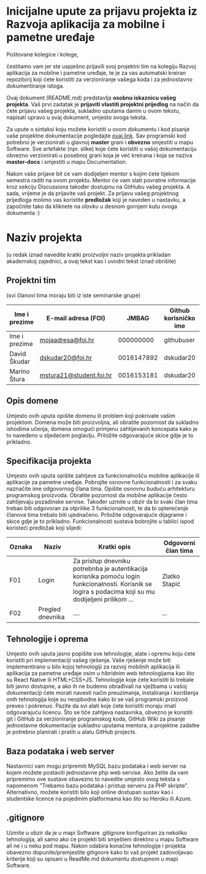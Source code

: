 # Inicijalne upute za prijavu projekta iz Razvoja aplikacija za mobilne i pametne uređaje

Poštovane kolegice i kolege, 

čestitamo vam jer ste uspješno prijavili svoj projektni tim na kolegiju Razvoj aplikacija za mobilne i pametne uređaje, te je za vas automatski kreiran repozitorij koji ćete koristiti za verzioniranje vašega koda i za jednostavno dokumentiranje istoga.

Ovaj dokument (README.md) predstavlja **osobnu iskaznicu vašeg projekta**. Vaš prvi zadatak je **prijaviti vlastiti projektni prijedlog** na način da ćete prijavu vašeg projekta, sukladno uputama danim u ovom tekstu, napisati upravo u ovaj dokument, umjesto ovoga teksta.

Za upute o sintaksi koju možete koristiti u ovom dokumentu i kod pisanje vaše projektne dokumentacije pogledajte [ovaj link](https://guides.github.com/features/mastering-markdown/).
Sav programski kod potrebno je verzionirati u glavnoj **master** grani i **obvezno** smjestiti u mapu Software. Sve artefakte (npr. slike) koje ćete koristiti u vašoj dokumentaciju obvezno verzionirati u posebnoj grani koja je već kreirana i koja se naziva **master-docs** i smjestiti u mapu Documentation.

Nakon vaše prijave bit će vam dodijeljen mentor s kojim ćete tijekom semestra raditi na ovom projektu. Mentor će vam slati povratne informacije kroz sekciju Discussions također dostupnu na GitHubu vašeg projekta. A sada, vrijeme je da prijavite vaš projekt. Za prijavu vašeg projektnog prijedloga molimo vas koristite **predložak** koji je naveden u nastavku, a započnite tako da kliknete na *olovku* u desnom gornjem kutu ovoga dokumenta :) 

# Naziv projekta
(u redak iznad navedite kratki proizvoljni naziv projekta prikladan akademskoj zajednici, a ovaj tekst kao i uvodni tekst iznad obrišite)

## Projektni tim
(svi članovi tima moraju biti iz iste seminarske grupe)

Ime i prezime | E-mail adresa (FOI) | JMBAG | Github korisničko ime | Seminarska grupa
------------  | ------------------- | ----- | --------------------- | ----------------
Ime i prezime | mojaadresa@foi.hr | 000000000 | githubuser | G01
David Škudar | dskudar20@foi.hr | 0016147892 | dskudar20 | G0?
Marino Štura | mstura21@student.foi.hr | 0016153181 | dskudar20 | G0?

## Opis domene
Umjesto ovih uputa opišite domenu ili problem koji pokrivate vašim projektom. Domena može biti proizvoljna, ali obratite pozornost da sukladno ishodima učenja, domena omogući primjenu zahtijevanih koncepata kako je to navedeno u sljedećem poglavlju. Priložite odgovarajuće skice gdje je to prikladno.

## Specifikacija projekta
Umjesto ovih uputa opišite zahtjeve za funkcionalnošću mobilne aplikacije ili aplikacije za pametne uređaje. Pobrojite osnovne funkcionalnosti i za svaku naznačite ime odgovornog člana tima. Opišite osnovnu buduću arhitekturu programskog proizvoda. Obratite pozornost da mobilne aplikacije često zahtijevaju pozadinske servise. Također uzmite u obzir da bi svaki član tima trebao biti odgovoran za otprilike 3 funkcionalnosti, te da bi opterećenje članova tima trebalo biti ujednačeno. Priložite odgovarajuće dijagrame i skice gdje je to prikladno. Funkcionalnosti sustava bobrojite u tablici ispod koristeći predložak koji slijedi:

Oznaka | Naziv | Kratki opis | Odgovorni član tima
------ | ----- | ----------- | -------------------
F01 | Login | Za pristup dnevniku potrebnba je autentikacija korisnika pomoću login funkcionalnosti. Korisnik se logira s podacima koji su mu dodijeljeni prilikom ... | Zlatko Stapić
F02 | Pregled dnevnika | .... | ...

## Tehnologije i oprema
Umjesto ovih uputa jasno popišite sve tehnologije, alate i opremu koju ćete koristiti pri implementaciji vašeg rješenja. Vaše rješenje može biti implementirano u bilo kojoj tehnologiji za razvoj mobilnih aplikacija ili aplikacija za pametne uređaje osim u hibridnim web tehnologijama kao što su React Native ili HTML+CSS+JS. Tehnologije koje ćete koristiti bi trebale biti javno dostupne, a ako ih ne budemo obrađivali na vježbama u vašoj dokumentaciji ćete morati navesti način preuzimanja, instaliranja i korištenja onih tehnologija koje su neopbodne kako bi se vaš programski proizvod preveo i pokrenuo. Pazite da svi alati koje ćete koristiti moraju imati odgovarajuću licencu. Što se tiče zahtjeva nastavnika, obvezno je koristiti git i GitHub za verzioniranje programskog koda, GitHub Wiki za pisanje jednostavne dokumentacije sukladno uputama mentora, a projektne zadatke je potrebno planirati i pratiti u alatu GitHub projects.

## Baza podataka i web server
Nastavnici vam mogu pripremiti MySQL bazu podataka i web server na kojem možete postaviti jednostavne php web servise. Ako želite da vam pripremimo ove sustave obavezno to navedite umjesto ovog teksta s napomenom "Trebamo bazu podataka i pristup serveru za PHP skripte". Alternativno, možete koristiti bilo koji online dostupan sustav kao i studentske licence na pojedinim platformama kao što su Heroku ili Azure.

## .gitignore
Uzmite u obzir da je u mapi Software .gitignore konfiguriran za nekoliko tehnologija, ali samo ako će projekti biti smješteni direktno u mapu Software ali ne i u neku pod mapu. Nakon odabira konačne tehnologije i projekta obavezno dopunite/premjestite gitignore kako bi vaš projekt zadovoljavao kriterije koji su opisani u ReadMe.md dokumentu dostupnom u mapi Software.
